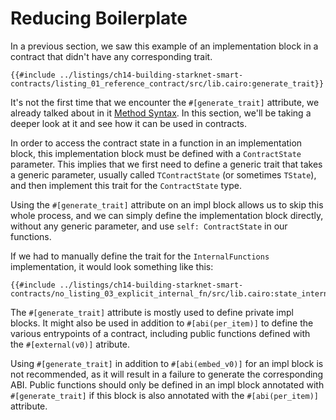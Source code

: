 # Reducing Boilerplate

In a previous section, we saw this example of an implementation block in a contract that didn't have any corresponding trait.

```rust,noplayground
{{#include ../listings/ch14-building-starknet-smart-contracts/listing_01_reference_contract/src/lib.cairo:generate_trait}}
```

It's not the first time that we encounter the `#[generate_trait]` attribute, we already talked about in it [Method Syntax](./ch05-03-method-syntax.md#the-generate_trait-attribute). In this section, we'll be taking a deeper look at it and see how it can be used in contracts.

In order to access the contract state in a function in an implementation block, this implementation block must be defined with a `ContractState` parameter. This implies that we first need to define a generic trait that takes a generic parameter, usually called `TContractState` (or sometimes `TState`), and then implement this trait for the `ContractState` type.

Using the `#[generate_trait]` attribute on an impl block allows us to skip this whole process, and we can simply define the implementation block directly, without any generic parameter, and use `self: ContractState` in our functions.

If we had to manually define the trait for the `InternalFunctions` implementation, it would look something like this:

```rust,noplayground
{{#include ../listings/ch14-building-starknet-smart-contracts/no_listing_03_explicit_internal_fn/src/lib.cairo:state_internal}}
```

The `#[generate_trait]` attribute is mostly used to define private impl blocks. It might also be used in addition to `#[abi(per_item)]` to define the various entrypoints of a contract, including public functions defined with the `#[external(v0)]` atribute.

Using `#[generate_trait]` in addition to `#[abi(embed_v0)]` for an impl block is not recommended, as it will result in a failure to generate the corresponding ABI. Public functions should only be defined in an impl block annotated with `#[generate_trait]` if this block is also annotated with the `#[abi(per_item)]` attribute.